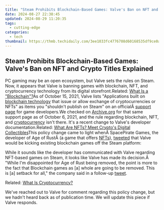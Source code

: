 ```yaml
---
title: "Steam Prohibits Blockchain-Based Games: Valve's Ban on NFT and Crypto Titles Explained"
date: 2024-08-27 22:38:45
updated: 2024-08-29 11:20:35
tags:
  - cutting-edge
categories:
  - tech
thumbnail: https://thmb.techidaily.com/3ee1033fc4776708d60168535df9ce0ace02b9d450e390888f83793293d3623b.jpg
---
```


## Steam Prohibits Blockchain-Based Games: Valve's Ban on NFT and Crypto Titles Explained

PC gaming may be an open ecosystem, but Valve sets the rules on Steam. Now, it appears that Valve is banning games with blockchain, NFT, and cryptocurrency technology from its digital storefront.Related: [What Is a "Blockchain"?](https://facebook-videos.techidaily.com/updated-2024-approved-top-playlist-hits-social-medias-1-10-video-winners/)As of October 15, 2021, Valve lists "Applications built on [blockchain technology](https://facebook-videos.techidaily.com/updated-2024-approved-top-playlist-hits-social-medias-1-10-video-winners/) that issue or allow exchange of cryptocurrencies or NFTs" as items you "shouldn't publish on Steam" on an officialÂ [support page](https://partner.steamgames.com/doc/gettingstarted/onboarding) for game developers.We checked on [Archive.org](https://web.archive.org/web/20211006042124/https://partner.steamgames.com/doc/gettingstarted/onboarding) for that same support page as of October 6, 2021, and the rule regarding blockchain, NFT, and [cryptocurrency](https://sim-unlock.techidaily.com/in-2024-top-11-free-apps-to-check-imei-on-itel-p40plus-phones-by-drfone-android/) isn't there. It's a recent change to Valve's developer documentation.Related: [What Are NFTs? Meet Crypto's Digital Collectibles](https://sound-tweaking.techidaily.com/updated-2024-approved-mastering-echo-effects-implementing-reverb-in-digital-sound-environments-windows-edition/)This policy change came to light whenÂ SpacePirate Games, the developer of Age of RustÂ (a game that offers [NFTs](https://sound-tweaking.techidaily.com/updated-2024-approved-mastering-echo-effects-implementing-reverb-in-digital-sound-environments-windows-edition/)), [tweeted](https://twitter.com/SpacePirate%5Fio/status/1448713803680473089) that Valve would be kicking existing blockchain games off the Steam platform:

 While it sounds like the developer has communicated with Valve regarding NFT-based games on Steam, it looks like Valve has made its decision.Â "While I'm disappointed for Age of Rust being removed, the point is more to the fact that Blockchain games as \[a\] whole are going to be removed. This is \[a\] setback for all," the company said in a follow-up [tweet](https://twitter.com/SpacePirate%5Fio/status/1448713805723099137).

Related: [What Is Cryptocurrency?](https://sim-unlock.techidaily.com/in-2024-top-11-free-apps-to-check-imei-on-itel-p40plus-phones-by-drfone-android/) 

 We've reached out to Valve for comment regarding this policy change, but we hadn't heard back as of publication time. We will update this piece if Valve responds.

<ins class="adsbygoogle"
     style="display:block"
     data-ad-format="autorelaxed"
     data-ad-client="ca-pub-7571918770474297"
     data-ad-slot="1223367746"></ins>



<ins class="adsbygoogle"
     style="display:block"
     data-ad-client="ca-pub-7571918770474297"
     data-ad-slot="8358498916"
     data-ad-format="auto"
     data-full-width-responsive="true"></ins>
